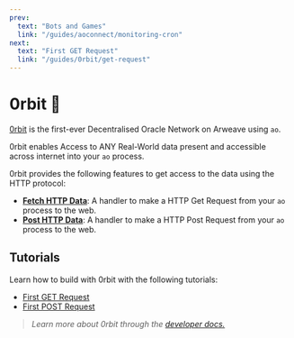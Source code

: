 ```yaml
---
prev:
  text: "Bots and Games"
  link: "/guides/aoconnect/monitoring-cron"
next:
  text: "First GET Request"
  link: "/guides/0rbit/get-request"
---
```


# 0rbit 💫

[0rbit](https://0rbit.co/) is the first-ever Decentralised Oracle Network on Arweave using `ao`.

0rbit enables Access to ANY Real-World data present and accessible across internet into your `ao` process.

0rbit provides the following features to get access to the data using the HTTP protocol:

- [**Fetch HTTP Data**](https://docs.0rbit.co/developer/get-request): A handler to make a HTTP Get Request from your `ao` process to the web.
- [**Post HTTP Data**](https://docs.0rbit.co/developer/post-request): A handler to make a HTTP Post Request from your `ao` process to the web.

## Tutorials

Learn how to build with 0rbit with the following tutorials:

- [First GET Request](./get-request.md)
- [First POST Request](./post-request.md)

> _Learn more about 0rbit through the [developer docs.](https://docs.0rbit.co/)_
